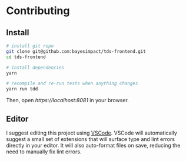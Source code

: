# Contributing

## Install

```sh
# install git repo
git clone git@github.com:bayesimpact/tds-frontend.git
cd tds-frontend

# install dependencies
yarn

# recompile and re-run tests when anything changes
yarn run tdd
```

Then, open *https://localhost:8081* in your browser.

## Editor

I suggest editing this project using [VSCode](https://code.visualstudio.com/). VSCode will automatically suggest a small set of extensions that will surface type and lint errors directly in your editor. It will also auto-format files on save, reducing the need to manually fix lint errors.
